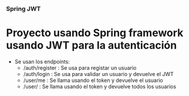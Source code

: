 ### Spring JWT 

# Proyecto usando Spring framework usando JWT para la autenticación 
  - Se usan los endpoints:
      - /auth/register : Se usa para registar un usuario
      - /auth/login : Se usa para validar un usuario y devuelve el JWT
      - /user/me : Se llama usando el token y devuelve el usuario
      - /user/ : Se llama usando el token y devuelve todos los usuarios

